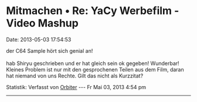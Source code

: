 Mitmachen • Re: YaCy Werbefilm - Video Mashup
=============================================

Date: 2013-05-03 17:54:53

der C64 Sample hört sich genial an!\
\
hab Shiryu geschrieben und er hat gleich sein ok gegeben! Wunderbar!
Kleines Problem ist nur mit den gesprochenen Teilen aus dem Film, daran
hat niemand von uns Rechte. Gilt das nicht als Kurzzitat?

Statistik: Verfasst von
[Orbiter](http://forum.yacy-websuche.de/memberlist.php?mode=viewprofile&u=2)
--- Fr Mai 03, 2013 4:54 pm

------------------------------------------------------------------------
